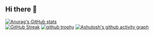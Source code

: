## Hi there 👋

<!--
**PunyaKSirohi/PunyaKSirohi** is a ✨ _special_ ✨ repository because its `README.md` (this file) appears on your GitHub profile.

Here are some ideas to get you started:

- 🔭 I’m currently working on ...
- 🌱 I’m currently learning ...
- 👯 I’m looking to collaborate on ...
- 🤔 I’m looking for help with ...
- 💬 Ask me about ...
- 📫 How to reach me: ...
- 😄 Pronouns: ...
- ⚡ Fun fact: ...
-->

[![Anurag's GitHub stats](https://github-readme-stats.vercel.app/api?username=PunyaKSirohi&show_icons=true&theme=radical)](https://github.com/anuraghazra/github-readme-stats)
<br>
[![GitHub Streak](https://streak-stats.demolab.com/?user=PunyaKSirohi)](https://git.io/streak-stats)
[![github trophy](https://github-profile-trophy.vercel.app/?username=PunyaKSirohi)](https://github.com/ryo-ma/github-profile-trophy)
[![Ashutosh's github activity graph](https://github-readme-activity-graph.vercel.app/graph?username=PunyaKSirohi&bg_color=0d1117&color=ffffff&line=00b4ab&point=ffffff&area=true&hide_border=true)](https://github.com/ashutosh00710/github-readme-activity-graph)
